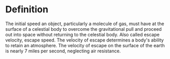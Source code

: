 # Definition

The initial speed an object, particularly a molecule of gas, must have
at the surface of a celestial body to overcome the gravitational pull
and proceed out into space without returning to the celestial body. Also
called escape velocity, escape speed. The velocity of escape determines
a body's ability to retain an atmosphere. The velocity of escape on the
surface of the earth is nearly 7 miles per second, neglecting air
resistance.
